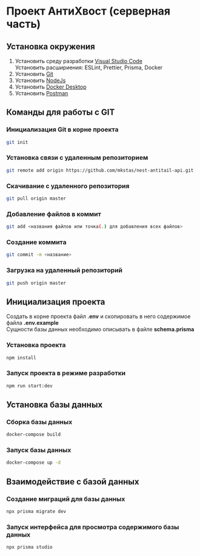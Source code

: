 # Проект АнтиХвост (серверная часть)

## Установка окружения

1. Установить среду разработки [Visual Studio Code](https://code.visualstudio.com/download)\
Установить расшириения: ESLint, Prettier, Prisma, Docker
2. Установить [Git](https://git-scm.com/downloads)
3. Установить [NodeJs](https://nodejs.org/en/download)
4. Установить [Docker Desktop](https://www.docker.com/products/docker-desktop/)
5. Установить [Postman](https://www.postman.com/downloads/)

## Команды для работы с GIT

### Инициализация Git в корне проекта
```sh
git init
```

### Установка связи с удаленным репозиторием
```sh
git remote add origin https://github.com/mkstas/nest-antitail-api.git
```

### Скачивание с удаленного репозитория
```sh
git pull origin master
```

### Добавление файлов в коммит
```sh
git add <названия файлов или точка(.) для добавления всех файлов>
```

### Создание коммита
```sh
git commit -m <название>
```

### Загрузка на удаленный репозиторий
```sh
git push origin master
```

## Инициализация проекта

Создать в корне проекта файл **.env** и скопировать в него содержимое файла **.env.example**\
Сущности базы данных необходимо описывать в файле **schema.prisma**

### Установка проекта
```sh
npm install
```

### Запуск проекта в режиме разработки
```sh
npm run start:dev
```

## Установка базы данных

### Сборка базы данных
```sh
docker-compose build
```

### Запуск базы данных
```sh
docker-compose up -d
```

## Взаимодействие с базой данных

### Создание миграций для базы данных
```sh
npx prisma migrate dev
```

### Запуск интерфейса для просмотра содержимого базы данных
```sh
npx prisma studio
```
